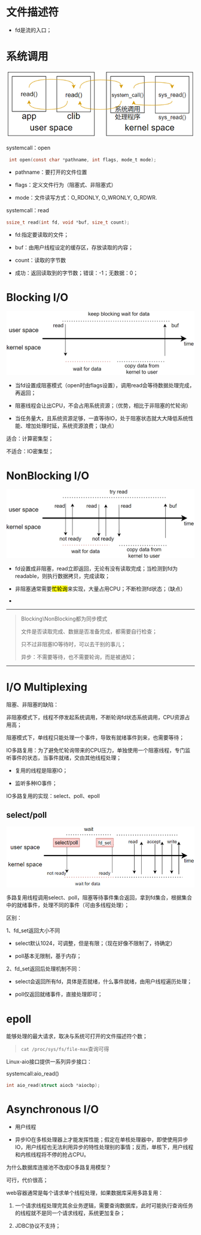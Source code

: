 # 文件描述符

- fd是流的入口；

# 系统调用

![](../.images/2022-11-13-22-24-58-image.png)

systemcall：open

```c
 int open(const char *pathname, int flags, mode_t mode);
```

- pathname：要打开的文件位置

- flags：定义文件行为（阻塞式、非阻塞式）

- mode：文件读写方式：O_RDONLY, O_WRONLY, O_RDWR.

systemcall：read

```c
ssize_t read(int fd, void *buf, size_t count);
```

- fd:指定要读取的文件；

- buf：由用户线程设定的缓存区，存放读取的内容；

- count：读取的字节数

- 成功：返回读取到的字节数；错误：-1；无数据：0；

# Blocking I/O

![](../.images/2022-11-13-21-51-11-image.png)

- 当fd设置成阻塞模式（open时由flags设置），调用read会等待数据处理完成，再返回；

- 阻塞线程会让出CPU，不会占用系统资源；（优势，相比于非阻塞的忙轮询）

- 当任务量大，且系统资源足够，一直等待IO，处于阻塞状态就大大降低系统性能、增加处理时延，系统资源浪费；（缺点）

适合：计算密集型；

不适合：IO密集型；

# NonBlocking I/O

![](../.images/2022-11-13-21-50-59-image.png)

- fd设置成非阻塞，read立即返回，无论有没有读取完成；当检测到fd为readable，则执行数据拷贝，完成读取；

- 非阻塞通常需要<mark>忙轮询</mark>来实现，大量占用CPU；不断检测fd状态；（缺点）

- 

--------------------------

> Blocking\NonBlocking都为同步模式
> 
> 文件是否读取完成、数据是否准备完成，都需要自行检查；
> 
> 只不过非阻塞IO等待时，可以去干别的事儿；
> 
> 异步：不需要等待，也不需要轮询，而是被通知；

-----------------------

# I/O Multiplexing

阻塞、非阻塞的缺陷：

非阻塞模式下，线程不停发起系统调用，不断轮询fd状态系统调用，CPU资源占用高；

阻塞模式下，单线程只能处理一个事件，导致有就绪事件到来，也需要等待；

IO多路复用：为了避免忙轮询带来的CPU压力，单独使用一个阻塞线程，专门监听事件的状态，当事件就绪，交由其他线程处理；

- 复用的线程是阻塞IO；

- 监听多种IO事件；

IO多路复用的实现：select、poll、epoll

## select/poll

![](../.images/2022-11-14-00-25-58-image.png)

多路复用线程调用select、poll，阻塞等待事件集合返回，拿到fd集合，根据集合中的就绪事件，处理不同的事件（可由多线程处理）；

区别：

1、fd_set返回大小不同

- select默认1024，可调整，但是有限；（现在好像不限制了，待确定）

- poll基本无限制，基于内存；

2、fd_set返回后处理机制不同：

- select会返回所有fd，具体是否就绪，什么事件就绪，由用户线程遍历处理；

- poll仅返回就绪事件，直接处理即可；

# epoll

能够处理的最大请求，取决与系统可打开的文件描述符个数；

> `cat /proc/sys/fs/file-max`查询可得











Linux-aio接口提供一系列异步接口：

systemcall:aio_read()

```c
int aio_read(struct aiocb *aiocbp);
```

# Asynchronous I/O

- 用户线程

- 异步IO在多核处理器上才能发挥性能；假定在单核处理器中，即使使用异步IO，用户线程也无法利用异步的特性处理别的事情；反而，单核下，用户线程和内核线程将不停的抢占CPU。









为什么数据库连接池不改成IO多路复用模型？

可行，代价很高；

web容器通常是每个请求单个线程处理，如果数据库采用多路复用：

1. 一个请求线程处理完其余业务逻辑，需要查询数据库，此时可能执行查询任务的线程就不是同一个请求线程，系统更加复杂；

2. JDBC协议不支持；


